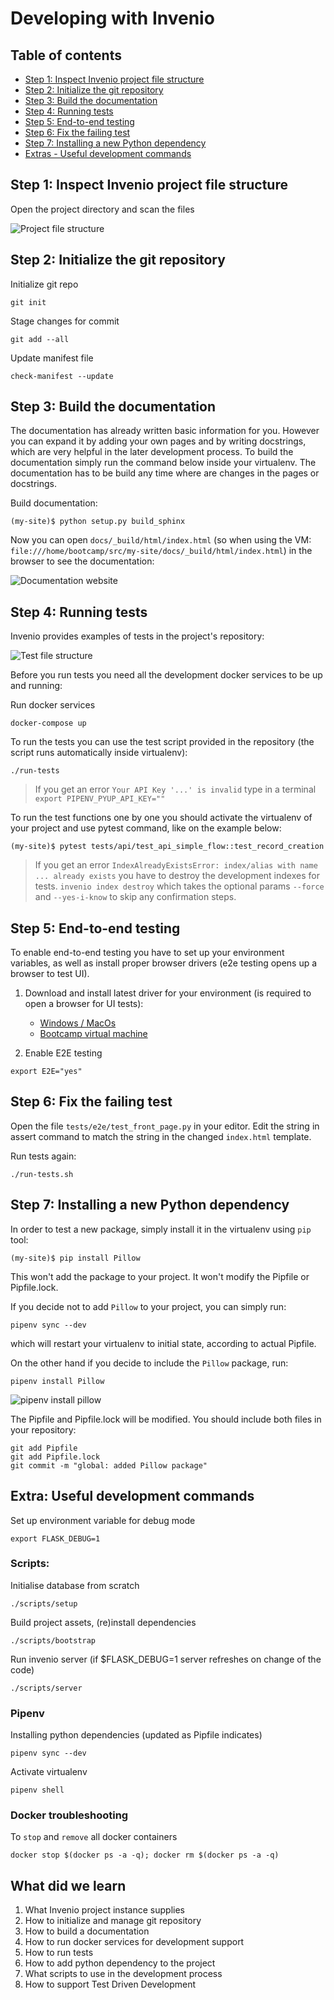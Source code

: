 # Developing with Invenio

## Table of contents

- [Step 1: Inspect Invenio project file structure](#step-1-inspect-invenio-project-file-structure)
- [Step 2: Initialize the git repository](#step-2-initialize-the-git-repository)
- [Step 3: Build the documentation](#step-3-build-the-documentation)
- [Step 4: Running tests](#step-4-running-tests)
- [Step 5: End-to-end testing](#step-5-end-to-end-testing)
- [Step 6: Fix the failing test](#step-6-fix-the-failing-test)
- [Step 7: Installing a new Python dependency](#step-7-installing-a-new-python-dependency)
- [Extras - Useful development commands](#extra-useful-development-commands)

## Step 1: Inspect Invenio project file structure

Open the project directory and scan the files

![Project file structure](images/06-repo.png)

## Step 2: Initialize the git repository

Initialize git repo

```commandline
git init
```

Stage changes for commit

```commandline
git add --all
```

Update manifest file

```commandline
check-manifest --update
```

## Step 3: Build the documentation

The documentation has already written basic information for you. However you can expand it by adding your own pages and by writing docstrings, which are very helpful in the later development process. To build the documentation simply run the command below inside your virtualenv. The documentation has to be build any time where are changes in the pages or docstrings.

Build documentation:

```commandline
(my-site)$ python setup.py build_sphinx
```

Now you can open `docs/_build/html/index.html` (so when using the VM: `file:///home/bootcamp/src/my-site/docs/_build/html/index.html`) in the browser to see the documentation:

![Documentation website](images/06-documentation.png)

## Step 4: Running tests

Invenio provides examples of tests in the project's repository:

![Test file structure](images/06-tests.png)

Before you run tests you need all the development docker services to be up and running:

Run docker services
```commandline
docker-compose up
```

To run the tests you can use the test script provided in the repository (the script runs automatically inside virtualenv):

```commandline
./run-tests
```

> If you get an error `Your API Key '...' is invalid` type in a terminal `export PIPENV_PYUP_API_KEY=""`

To run the test functions one by one you should activate the virtualenv of your project and use pytest command, like on the example below:

```commandline
(my-site)$ pytest tests/api/test_api_simple_flow::test_record_creation
```

> If you get an error `IndexAlreadyExistsError: index/alias with name ... already exists` you have to destroy the development indexes for tests. `invenio index destroy` which takes the optional params `--force` and `--yes-i-know` to skip any confirmation steps.

## Step 5: End-to-end testing

To enable end-to-end testing you have to set up your environment variables, as well as install proper browser drivers (e2e testing opens up a browser to test UI).

1. Download and install latest driver for your environment (is required to open a browser for UI tests):
    - [Windows / MacOs](https://github.com/mozilla/geckodriver/releases)
    - [Bootcamp virtual machine](https://github.com/mozilla/geckodriver/releases/download/v0.24.0/geckodriver-v0.24.0-linux64.tar.gz)

2. Enable E2E testing

```commandline
export E2E="yes"
```

## Step 6: Fix the failing test

Open the file `tests/e2e/test_front_page.py` in your editor.
Edit the string in assert command to match the string in the changed `index.html` template.

Run tests again:

```commandline
./run-tests.sh
```

## Step 7: Installing a new Python dependency

In order to test a new package, simply install it in the virtualenv using `pip` tool:

```commandline
(my-site)$ pip install Pillow
```

This won't add the package to your project. It won't modify the Pipfile or Pipfile.lock.

If you decide not to add `Pillow` to your project, you can simply run:

```commandline
pipenv sync --dev
```

which will restart your virtualenv to initial state, according to actual Pipfile.

On the other hand if you decide to include the `Pillow` package, run:

```commandline
pipenv install Pillow
```

![pipenv install pillow](images/06-pipenv.png)

The Pipfile and Pipfile.lock will be modified. You should include both files in your repository:

```commandline
git add Pipfile
git add Pipfile.lock
git commit -m "global: added Pillow package"
```

## Extra: Useful development commands

Set up environment variable for debug mode

```commandline
export FLASK_DEBUG=1
```

### Scripts:

Initialise database from scratch

```commandline
./scripts/setup
```

Build project assets, (re)install dependencies

```commandline
./scripts/bootstrap
```

Run invenio server (if $FLASK_DEBUG=1 server refreshes on change of the code)

```commandline
./scripts/server
```

### Pipenv

Installing python dependencies (updated as Pipfile indicates)

```commandline
pipenv sync --dev
```

Activate virtualenv

```commandline
pipenv shell
```

### Docker troubleshooting

To `stop` and `remove` all docker containers

```commandline
docker stop $(docker ps -a -q); docker rm $(docker ps -a -q)
```

## What did we learn

1. What Invenio project instance supplies
2. How to initialize and manage git repository
3. How to build a documentation
4. How to run docker services for development support
5. How to run tests
6. How to add python dependency to the project
7. What scripts to use in the development process
8. How to support Test Driven Development
